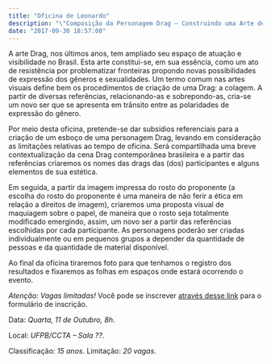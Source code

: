 ```yaml
---
title: "Oficina de Leonardo"
description: "\"Composição da Personagem Drag – Construindo uma Arte de Resistência\", de Leonardo Palma – UFRN"
date: "2017-09-30 18:57:00"
---
```


A arte Drag, nos últimos anos, tem ampliado seu espaço de atuação e visibilidade no Brasil. Esta arte constitui-se, em sua essência, como um ato de resistência por problematizar fronteiras propondo novas possibilidades de expressão dos gêneros e sexualidades. Um termo comum nas artes visuais define bem os procedimentos de criação de uma Drag: a colagem. A partir de diversas referências, relacionando-as e sobrepondo-as, cria-se um novo ser que se apresenta em trânsito entre as polaridades de expressão do gênero.

Por meio desta oficina, pretende-se dar subsídios referenciais para a criação de um esboço de uma personagem Drag, levando em consideração as limitações relativas ao tempo de oficina. Será compartilhada uma breve contextualização da cena Drag contemporânea brasileira e a partir das referências criaremos os nomes das drags das (dos) participantes e alguns elementos de sua estética.

Em seguida, a partir da imagem impressa do rosto do proponente (a escolha do rosto do proponente é uma maneira de não ferir a ética em relação a direitos de imagem), criaremos uma proposta visual de maquiagem sobre o papel, de maneira que o rosto seja totalmente modificado emergindo, assim, um novo ser a partir das referências escolhidas por cada participante. As personagens poderão ser criadas individualmente ou em pequenos grupos a depender da quantidade de pessoas e da quantidade de material disponível.

Ao final da oficina tiraremos foto para que tenhamos o registro dos resultados e fixaremos as folhas em espaços onde estará ocorrendo o evento.


*Atenção: Vagas limitadas!* Você pode se inscrever [através desse link](https://docs.google.com/forms/d/e/1FAIpQLScbT019azyNxbmGJuQvzJjl6tw8951qM-1eXDYpiKNf15RiCw/viewform) para o formulário de inscrição.

Data: *Quarta, 11 de Outubro, 8h*.

Local: *UFPB/CCTA – Sala ??*.

Classificação: *15 anos*.
Limitação: *20 vagas*.
